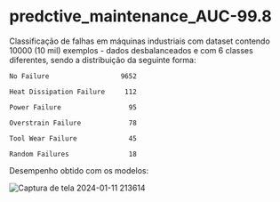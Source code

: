 # predctive_maintenance_AUC-99.8
Classificação de falhas em máquinas industriais com dataset contendo 10000 (10 mil) exemplos - dados desbalanceados e com 6 classes diferentes, sendo a distribuição da seguinte forma:

    No Failure                  9652
    
    Heat Dissipation Failure     112
    
    Power Failure                 95
    
    Overstrain Failure            78
    
    Tool Wear Failure             45
    
    Random Failures               18

Desempenho obtido com os modelos:


![Captura de tela 2024-01-11 213614](https://github.com/pedroRochaJ/predctive_maintenance_AUC-99.8/assets/113612805/35029f0e-5216-4454-97d3-16c050469fa3)
